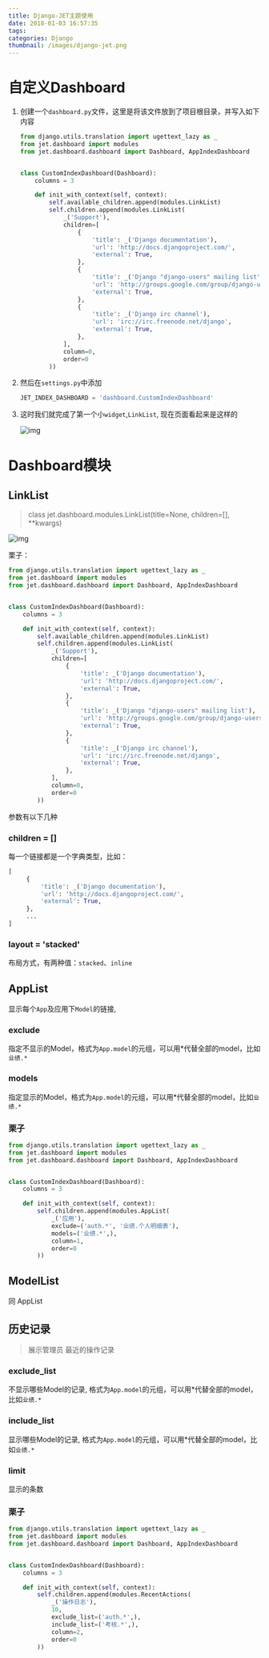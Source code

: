 ```yaml
---
title: Django-JET主题使用
date: 2018-01-03 16:57:35
tags:
categories: Django
thumbnail: /images/django-jet.png
---
```


# 自定义Dashboard

1. 创建一个`dashboard.py`文件，这里是将该文件放到了项目根目录，并写入如下内容

    ```python
    from django.utils.translation import ugettext_lazy as _
    from jet.dashboard import modules
    from jet.dashboard.dashboard import Dashboard, AppIndexDashboard


    class CustomIndexDashboard(Dashboard):
        columns = 3

        def init_with_context(self, context):
            self.available_children.append(modules.LinkList)
            self.children.append(modules.LinkList(
                _('Support'),
                children=[
                    {
                        'title': _('Django documentation'),
                        'url': 'http://docs.djangoproject.com/',
                        'external': True,
                    },
                    {
                        'title': _('Django "django-users" mailing list'),
                        'url': 'http://groups.google.com/group/django-users',
                        'external': True,
                    },
                    {
                        'title': _('Django irc channel'),
                        'url': 'irc://irc.freenode.net/django',
                        'external': True,
                    },
                ],
                column=0,
                order=0
            ))
    ```

2. 然后在`settings.py`中添加

    ``` python
    JET_INDEX_DASHBOARD = 'dashboard.CustomIndexDashboard'

    ```

3. 这时我们就完成了第一个小`widget`,`LinkList`, 现在页面看起来是这样的

    ![img](/images/jet-link.png)


# Dashboard模块

## LinkList

> class jet.dashboard.modules.LinkList(title=None, children=[], **kwargs)

![img](/images/jet-link.png)

栗子：

``` python
from django.utils.translation import ugettext_lazy as _
from jet.dashboard import modules
from jet.dashboard.dashboard import Dashboard, AppIndexDashboard


class CustomIndexDashboard(Dashboard):
    columns = 3

    def init_with_context(self, context):
        self.available_children.append(modules.LinkList)
        self.children.append(modules.LinkList(
            _('Support'),
            children=[
                {
                    'title': _('Django documentation'),
                    'url': 'http://docs.djangoproject.com/',
                    'external': True,
                },
                {
                    'title': _('Django "django-users" mailing list'),
                    'url': 'http://groups.google.com/group/django-users',
                    'external': True,
                },
                {
                    'title': _('Django irc channel'),
                    'url': 'irc://irc.freenode.net/django',
                    'external': True,
                },
            ],
            column=0,
            order=0
        ))
```

参数有以下几种

### children = []

每一个链接都是一个字典类型，比如：

```python
[
     {
         'title': _('Django documentation'),
         'url': 'http://docs.djangoproject.com/',
         'external': True,
     },
     ...
]
```

### layout = 'stacked'

布局方式，有两种值：`stacked`、`inline`

## AppList

显示每个`App`及应用下`Model`的链接,

### exclude

指定不显示的Model，格式为`App.model`的元组，可以用*代替全部的model，比如`业绩.*`

### models

指定显示的Model，格式为`App.model`的元组，可以用*代替全部的model，比如`业绩.*`

### 栗子

```python
from django.utils.translation import ugettext_lazy as _
from jet.dashboard import modules
from jet.dashboard.dashboard import Dashboard, AppIndexDashboard


class CustomIndexDashboard(Dashboard):
    columns = 3

    def init_with_context(self, context):
        self.children.append(modules.AppList(
            _('应用'),
            exclude=('auth.*', '业绩.个人明细表'),
            models=('业绩.*',),
            column=1,
            order=0
        ))
```

## ModelList

同 AppList


## 历史记录

> 展示管理员 最近的操作记录

### exclude_list

不显示哪些Model的记录, 格式为`App.model`的元组，可以用*代替全部的model，比如`业绩.*`

### include_list

显示哪些Model的记录, 格式为`App.model`的元组，可以用*代替全部的model，比如`业绩.*`

### limit

显示的条数

### 栗子

```python
from django.utils.translation import ugettext_lazy as _
from jet.dashboard import modules
from jet.dashboard.dashboard import Dashboard, AppIndexDashboard


class CustomIndexDashboard(Dashboard):
    columns = 3

    def init_with_context(self, context):
        self.children.append(modules.RecentActions(
            _('操作日志'),
            10,
            exclude_list=('auth.*',),
            include_list=('考核.*',),
            column=2,
            order=0
        ))
```


